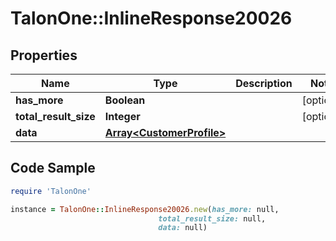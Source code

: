 # TalonOne::InlineResponse20026

## Properties

Name | Type | Description | Notes
------------ | ------------- | ------------- | -------------
**has_more** | **Boolean** |  | [optional] 
**total_result_size** | **Integer** |  | [optional] 
**data** | [**Array&lt;CustomerProfile&gt;**](CustomerProfile.md) |  | 

## Code Sample

```ruby
require 'TalonOne'

instance = TalonOne::InlineResponse20026.new(has_more: null,
                                 total_result_size: null,
                                 data: null)
```


